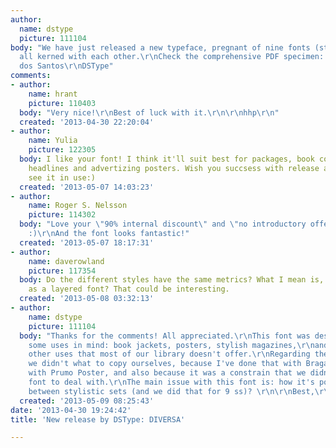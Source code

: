 ```yaml
---
author:
  name: dstype
  picture: 111104
body: "We have just released a new typeface, pregnant of nine fonts (stylistic sets),
  all kerned with each other.\r\nCheck the comprehensive PDF specimen: \r\nhttp://www.dstype.com/typefaces/specimen/123/Diversa-Specimen.pdf?1367242688\r\n\r\nBest,\r\nDino
  dos Santos\r\nDSType"
comments:
- author:
    name: hrant
    picture: 110403
  body: "Very nice!\r\nBest of luck with it.\r\n\r\nhhp\r\n"
  created: '2013-04-30 22:20:04'
- author:
    name: Yulia
    picture: 122305
  body: I like your font! I think it'll suit best for packages, book covers, magazine
    headlines and advertizing posters. Wish you succsess with release and hope to
    see it in use:)
  created: '2013-05-07 14:03:23'
- author:
    name: Roger S. Nelsson
    picture: 114302
  body: "Love your \"90% internal discount\" and \"no introductory offer\" angle!
    :)\r\nAnd the font looks fantastic!"
  created: '2013-05-07 18:17:31'
- author:
    name: daverowland
    picture: 117354
  body: Do the different styles have the same metrics? What I mean is, could it work
    as a layered font? That could be interesting.
  created: '2013-05-08 03:32:13'
- author:
    name: dstype
    picture: 111104
  body: "Thanks for the comments! All appreciated.\r\nThis font was designed with
    some uses in mind: book jackets, posters, stylish magazines,\r\nand eventually,
    other uses that most of our library doesn't offer.\r\nRegarding the layered system
    we didn't what to copy ourselves, because I've done that with Braga and recently
    with Prumo Poster, and also because it was a constrain that we didn't wanted the
    font to deal with.\r\nThe main issue with this font is: how it's possible to kern
    between stylistic sets (and we did that for 9 ss)? \r\n\r\nBest,\r\nDino dos Santos\r\nDSType"
  created: '2013-05-09 08:25:43'
date: '2013-04-30 19:24:42'
title: 'New release by DSType: DIVERSA'

---
```

